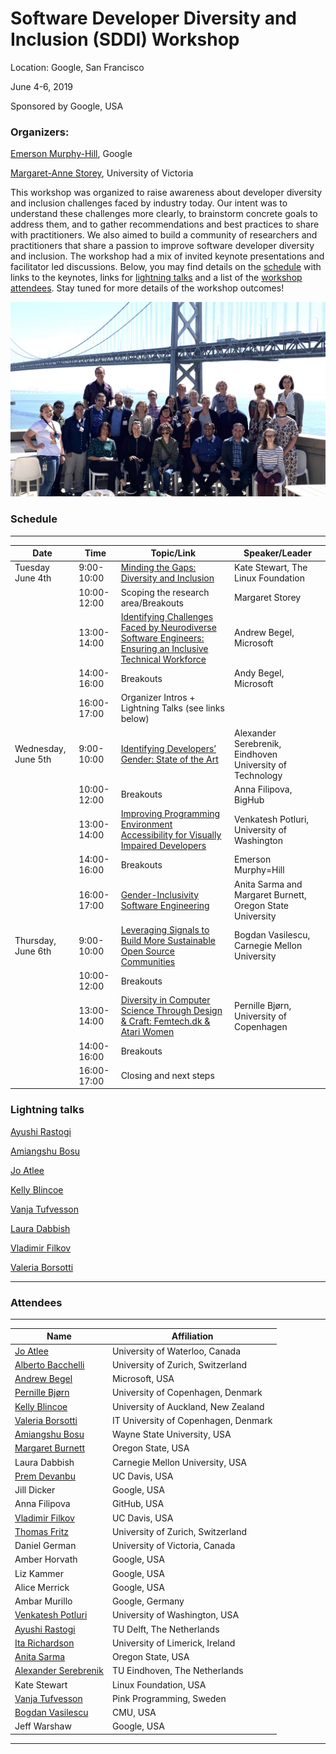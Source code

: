 # Software Developer Diversity and Inclusion (SDDI) Workshop

Location: Google, San Francisco

June 4-6, 2019

Sponsored by Google, USA

### Organizers: 

[Emerson Murphy-Hill](https://ai.google/research/people/EmersonMurphyHill),  Google 

[Margaret-Anne Storey](http://margaretstorey.com/),  University of Victoria   

This workshop was organized to raise awareness about developer diversity and inclusion challenges faced by industry today. Our intent was to understand these challenges more clearly, to brainstorm concrete goals to address them, and to gather recommendations and best practices to share with practitioners.  We also aimed to build a community of researchers and practitioners that share a passion to improve software developer diversity and inclusion.  The workshop had a mix of invited keynote presentations and facilitator led discussions.  Below, you may find details on the [schedule](#schedule) with links to the keynotes, links for [lightning talks](#lightning-talks) and a list of the [workshop attendees](#attendees).  Stay tuned for more details of the workshop outcomes! 

![Image description](group.jpg)


### Schedule

---

| Date | Time | Topic/Link | Speaker/Leader | 
| ---- | ---- | ----- | ---------------| 
| Tuesday June 4th | 9:00-10:00 | [Minding the Gaps: Diversity and Inclusion](https://drive.google.com/file/d/1X0dT2bw7zvCU0_12c7mBRk5MCExWhRd-/view?usp=sharing) | Kate Stewart, The Linux Foundation  | 
| | 10:00-12:00 | Scoping the research area/Breakouts | Margaret Storey |
| | 13:00-14:00 | [Identifying Challenges Faced by Neurodiverse Software Engineers: Ensuring an Inclusive Technical Workforce](https://andrewbegel.com/papers/autism-at-work-sddi-workshop-begel.pdf) | Andrew Begel, Microsoft |
| | 14:00-16:00 | Breakouts | Andy Begel, Microsoft | 
| | 16:00-17:00| Organizer Intros + Lightning Talks (see links below) | |
| Wednesday, June 5th | 9:00-10:00 | [Identifying Developers’ Gender: State of the Art](https://www.slideshare.net/aserebrenik/identifying-developers-gender-state-of-the-art-148953605)| Alexander Serebrenik, Eindhoven University of Technology |
| | 10:00-12:00 | Breakouts | Anna Filipova, BigHub | 
| | 13:00-14:00 | [Improving Programming Environment Accessibility for Visually Impaired Developers](https://www.dropbox.com/sh/4ikx8gsv44lzm2a/AAAU4-bVVJjyifvdkVOrWzHya?dl=0) | Venkatesh Potluri, University of Washington |
| | 14:00-16:00 | Breakouts | Emerson Murphy=Hill | 
| | 16:00-17:00 | [Gender-Inclusivity Software Engineering](https://drive.google.com/file/d/1V0-JCmOarr2AZysjKcfWfi11BzGmrYth/view?usp=sharing) | Anita Sarma and Margaret Burnett, Oregon State University |
| Thursday, June 6th | 9:00-10:00 | [Leveraging Signals to Build More Sustainable Open Source Communities](https://cmustrudel.github.io/slides/google-sddi.pdf) | Bogdan Vasilescu, Carnegie Mellon University |
| | 10:00-12:00 | Breakouts | |
| | 13:00-14:00 | [Diversity in Computer Science Through Design & Craft: Femtech.dk & Atari Women](https://www.dropbox.com/s/67z4dqx9enyyi4f/PernilleBjornGoogleJune2019_3.pdf?dl=0) | Pernille Bjørn, University of Copenhagen | 
| | 14:00-16:00 | Breakouts | | 
| | 16:00-17:00 | Closing and next steps | |

### Lightning talks

[Ayushi Rastogi](https://www.slideshare.net/AyushiRastogi12/geographical-diversity-and-software-development)

[Amiangshu Bosu](https://drive.google.com/file/d/15kvBPuncI65iAPYeOUYRs1vWRJZRB1yq/view?usp=sharing)

[Jo Atlee](https://drive.google.com/file/d/1Vt1FFmqdvM6leFA2qgO5nqodUN_VcE4Y/view?usp=sharing) 

[Kelly Blincoe](https://drive.google.com/file/d/1u7EFQtEpUpgFjLFEeYBp7SOf7NhMrnY3/view?usp=sharing) 

[Vanja Tufvesson](https://docs.google.com/presentation/d/1wmdSj3a65RgOyTgFbxU4xqNnVrJitC51przgJMFnPSo/edit?usp=sharing) 

[Laura Dabbish](https://docs.google.com/presentation/d/1eOfzA7r7Y8ycFSqSlTRzYtyShQjgz0o7lg8uLJI3zLI/edit?usp=sharing) 

[Vladimir Filkov](https://drive.google.com/file/d/1MqEQ1HwDDbdeJuTMN1Xr9fCwmi1KCkb1/view?usp=sharing) 

[Valeria Borsotti](https://docs.google.com/presentation/d/11_QXJQzcb1Uiq-P4aCDqwrHdhtBRS2-Z-fL-G_IQ0UE/edit?usp=sharing) 


---

### Attendees 

---

| Name | Affiliation| 
| -------| ---------------| 
| [Jo Atlee](https://cs.uwaterloo.ca/~jmatlee/) | University of Waterloo, Canada| 
| [Alberto Bacchelli](https://sback.it) | University of Zurich, Switzerland |  
| [Andrew Begel](https://andrewbegel.com/) | Microsoft, USA |
| [Pernille Bjørn](http://www.circonflexe.dk/pernillebjorn/) | University of Copenhagen, Denmark | 
| [Kelly Blincoe](http://kblincoe.github.io) | University of Auckland, New Zealand |
| [Valeria Borsotti](https://pure.itu.dk/portal/en/persons/valeria-borsotti(d95ef042-b41c-46cf-b133-6b1d01cad170).html) | IT University of Copenhagen, Denmark | 
| [Amiangshu Bosu](http://amiangshu.com) | Wayne State University, USA| 
| [Margaret Burnett](http://web.engr.oregonstate.edu/~burnett/) | Oregon State, USA |
| Laura Dabbish| Carnegie Mellon University, USA |
| [Prem Devanbu](https://www.cs.ucdavis.edu/~devanbu) | UC Davis, USA |
| Jill Dicker | Google, USA |  
| Anna Filipova | GitHub, USA | 
| [Vladimir Filkov](https://web.cs.ucdavis.edu/~filkov/) | UC Davis, USA | 
| [Thomas Fritz](https://www.ifi.uzh.ch/en/seal/people/fritz.html)| University of Zurich, Switzerland | 
| Daniel German | University of Victoria, Canada |
| Amber Horvath | Google, USA |  
| Liz Kammer | Google, USA |
| Alice Merrick | Google, USA | 
| Ambar Murillo | Google, Germany | 
| [Venkatesh Potluri](https://venkateshpotluri.me )| University of Washington, USA|
| [Ayushi Rastogi](https://ayushirastogi.github.io/) | TU Delft, The Netherlands | 
| [Ita Richardson](https://ulris3.ul.ie/live/!W_VA_CV_BUILDER.POPUP?LAYOUT=Y&USER=ita.richardson%40lero.ie) | University of Limerick, Ireland | 
| [Anita Sarma](http://web.engr.oregonstate.edu/~sarmaa/) | Oregon State, USA | 
| [Alexander Serebrenik](http://www.win.tue.nl/~aserebre/) | TU Eindhoven, The Netherlands | 
| Kate Stewart | Linux Foundation, USA | 
| [Vanja Tufvesson](https://www.pinkprogramming.se/en/ ) |  Pink Programming, Sweden | 
| [Bogdan Vasilescu](https://cmustrudel.github.io/) |  CMU, USA |
| Jeff Warshaw | Google, USA |

---


